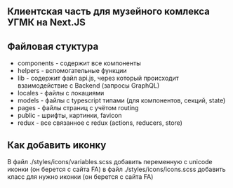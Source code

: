 ## Клиентская часть для музейного комлекса УГМК на Next.JS

## Файловая стуктура

- components - содержит все компоненты
- helpers - вспомогательные функции
- lib - содержит файл api.js, через который происходит взаимодействие с Backend (запросы GraphQL)
- locales - файлы с локациями
- models - файлы с typescript типами (для компонентов, секций, state)
- pages - файлы страниц с учётом routing
- public - шрифты, картинки, favicon
- redux - все связанное с redux (actions, reducers, store)

## Как добавить иконку

В файл ./styles/icons/variables.scss добавить переменную с unicode иконки (он берется с сайта FA)
в файл ./styles/icons/icons.scss добавить класс для нужно иконки (он берется с сайта FA)
